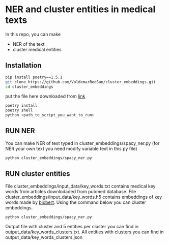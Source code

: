 # NER and cluster entities in medical texts
In this repo, you can make 
* NER of the text
* cluster medical entities 

## Installation
```bash
pip install poetry==1.5.1
git clone https://github.com/VoldemarRedSun/cluster_embeddings.git
cd cluster_embeddings
```
put the file here downloaded from [link](https://drive.google.com/drive/folders/19Ffnh59SIJQPK8XM42ehi_owWP63OGMp?usp=sharing)
```bash
poetry install
poetry shell
python <path_to_script_you_want_to_run>
```
## RUN NER
You can make NER of text typed in cluster_embeddings/spacy_ner.py (for NER your own text you need modify variable text in this py file)
```bash
python cluster_embeddings/spacy_ner.py
```
## RUN cluster entities
File cluster_embeddings/input_data/key_words.txt contains medical key words from articles downlodaded from pubmed database.
File cluster_embeddings/input_data/key_words.h5 contains embeddings of key words made by [biobert](https://github.com/dmis-lab/biobert-pytorch/tree/master/embedding).
Using the command below you can cluster embeddings.
```bash
python cluster_embeddings/spacy_ner.py
```
Output file with cluster and 5 entities per cluster you can find in output_data/key_words_clusters.txt.
All entities with clusters you can find  in output_data/key_words_clusters.json